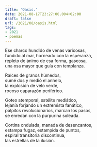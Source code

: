 ```yaml
---
title: 'Oasis.'
date: 2021-08-17T23:27:00.004+02:00
draft: false
url: /2021/08/oasis.html
tags: 
- 2021
- poemas
---
```


Ese charco hundido de venas varicosas,  
fundido al mar, horneado con la esperanza,  
repleto de ánimo de esa forma, gaseosa,  
una osa mayor que guía con templanza.  

Raíces de granos húmedos,  
sumé dos y medió el anhelo,  
la explosión de velo verde,  
rocoso caparazón periférico.  

Goteo atemporal, satélite mediático,  
lejanía forjando un extremista fanático,  
pálpitos revolucionarios, marcan los pasos,  
se enredan con la purpurina soleada.  

Cortina ondulada, manada de desencantos,  
estampa fugaz, estampida de puntos,  
espiral transitoria discontinua,  
las estrellas de la ilusión.  